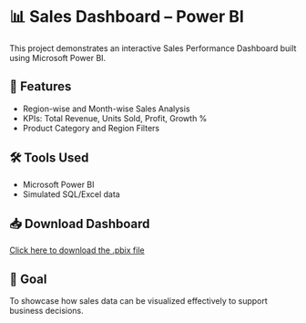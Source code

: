 # 📊 Sales Dashboard – Power BI

This project demonstrates an interactive Sales Performance Dashboard built using Microsoft Power BI.

## 🔎 Features
- Region-wise and Month-wise Sales Analysis
- KPIs: Total Revenue, Units Sold, Profit, Growth %
- Product Category and Region Filters

## 🛠 Tools Used
- Microsoft Power BI
- Simulated SQL/Excel data

## 📥 Download Dashboard
[Click here to download the .pbix file]([https://drive.google.com/your-public-link](https://drive.google.com/file/d/170VR4ABNIC9z6PY6fgJUuoS3eAQku2to/view?usp=sharing))

## 🧠 Goal
To showcase how sales data can be visualized effectively to support business decisions.
